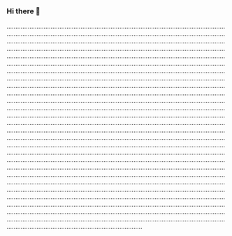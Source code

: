 ### Hi there 👋

.................................................................................................................................................................................................................................................................................................................................................................................................................................................................................................................................................................................................................................................................................................................................................................................................................................................................................................................................................................................................................................................................................................................................................................................................................................................................................................................................................................................................................................................................................................................................................................................................................................................................................................................................................................................................................................................................................................................................................................................................................................................................................................................................................................................................................................................................................................................................................................................................................................................................................................................................................................................................................................................................................................................................................................................................................................................................................................................................................................................................................................................................................................................................................................................................................................................................................................................................................................................................................................................................................................................................................................